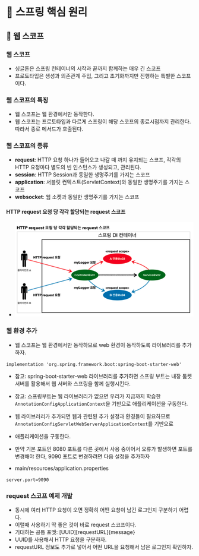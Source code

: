# :book: 스프링 핵심 원리
## :pushpin: 웹 스코프

### 웹 스코프
- 싱글톤은 스프링 컨테이너의 시작과 끝까지 함께하는 매우 긴 스코프
- 프로토타입은 생성과 의존관계 주입, 그리고 초기화까지만 진행하는 특별한 스코프이다.

### 웹 스코프의 특징
- 웹 스코프는 웹 환경에서만 동작한다.
- 웹 스코프는 프로토타입과 다르게 스프링이 해당 스코프의 종료시점까지 관리한다. 따라서 종료 메서드가 호출된다.

### 웹 스코프의 종류
- **request**: HTTP 요청 하나가 들어오고 나갈 때 까지 유지되는 스코프, 각각의 HTTP 요청마다 별도의 빈 인스턴스가 생성되고, 관리된다.
- **session**: HTTP Session과 동일한 생명주기를 가지는 스코프
- **application**: 서블릿 컨텍스트(ServletContext)와 동일한 생명주기를 가지는 스코프
- **websocket**: 웹 소켓과 동일한 생명주기를 가지는 스코프

#### HTTP request 요청 당 각각 할당되는 request 스코프
- ![](./image/request스코프.png)

### 웹 환경 추가
- 웹 스코프는 웹 환경에서만 동작하므로 web 환경이 동작하도록 라이브러리를 추가하자.
```
implementation 'org.spring.framework.boot:spring-boot-starter-web'
```
- 참고: spring-boot-starter-web 라이브러리를 추가하면 스프링 부트는 내장 톰켓 서버를 활용해서 웹 서버와 스프링을 함께 실행시킨다.
- 참고: 스프링부트는 웹 라이브러리가 없으면 우리가 지금까지 학습한 `AnnotationConfigApplicationContext`을 기반으로 애플리케이션을 구동한다.
- 웹 라이브러리가 추가되면 웹과 관련된 추가 설정과 환경들이 필요하므로 `AnnotationConfigServletWebServerApplicationContext`를 기반으로
- 애플리케이션을 구동한다.

- 만약 기본 포트인 8080 포트를 다른 곳에서 사용 중이어서 오류가 발생하면 포트를 변경해야 한다, 9090 포트로 변경하려면 다음 설정을 추가하자
- main/resources/application.properties

```
server.port=9090
```

### request 스코프 예제 개발
- 동시에 여러 HTTP 요청이 오면 정확히 어떤 요청이 남긴 로그인지 구분하기 어렵다. 
- 이럴때 사용하기 딱 좋은 것이 바로 request 스코프이다.
- 기대하는 공통 포멧: [UUID][requestURL]{message}
- UUID를 사용해서 HTTP 요청을 구분하자.
- requestURL 정보도 추가로 넣어서 어떤 URL을 요청해서 남은 로그인지 확인하자.